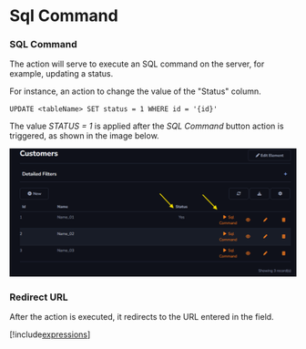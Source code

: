 # Sql Command

### SQL Command

The action will serve to execute an SQL command on the server, for example, updating a status.

For instance, an action to change the value of the "Status" column.

```
UPDATE <tableName> SET status = 1 WHERE id = '{id}'
```

The value *STATUS = 1* is applied after the *SQL Command* button action is triggered, as shown in the image below.

![](../../media/Action_SqlCommand_GridToolbar.png)

### Redirect URL

After the action is executed, it redirects to the URL entered in the field.

[!include[expressions](overview_action.md)]